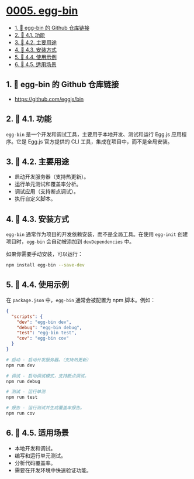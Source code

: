 # [0005. egg-bin](https://github.com/Tdahuyou/TNotes.egg/tree/main/notes/0005.%20egg-bin)

<!-- region:toc -->
- [1. 🔗 egg-bin 的 Github 仓库链接](#1--egg-bin-的-github-仓库链接)
- [2. 📒 4.1. 功能](#2--41-功能)
- [3. 📒 4.2. 主要用途](#3--42-主要用途)
- [4. 📒 4.3. 安装方式](#4--43-安装方式)
- [5. 📒 4.4. 使用示例](#5--44-使用示例)
- [6. 📒 4.5. 适用场景](#6--45-适用场景)
<!-- endregion:toc -->

## 1. 🔗 egg-bin 的 Github 仓库链接

- https://github.com/eggjs/bin

## 2. 📒 4.1. 功能

`egg-bin` 是一个开发和调试工具，主要用于本地开发、测试和运行 Egg.js 应用程序。它是 Egg.js 官方提供的 CLI 工具，集成在项目中，而不是全局安装。

## 3. 📒 4.2. 主要用途

- 启动开发服务器（支持热更新）。
- 运行单元测试和覆盖率分析。
- 调试应用（支持断点调试）。
- 执行自定义脚本。

## 4. 📒 4.3. 安装方式

`egg-bin` 通常作为项目的开发依赖安装，而不是全局工具。在使用 `egg-init` 创建项目时，`egg-bin` 会自动被添加到 `devDependencies` 中。

如果你需要手动安装，可以运行：

```bash
npm install egg-bin --save-dev
```

## 5. 📒 4.4. 使用示例

在 `package.json` 中，`egg-bin` 通常会被配置为 npm 脚本。例如：

```json
{
  "scripts": {
    "dev": "egg-bin dev",
    "debug": "egg-bin debug",
    "test": "egg-bin test",
    "cov": "egg-bin cov"
  }
}
```

```bash
# 启动 - 启动开发服务器。（支持热更新）
npm run dev

# 调试 - 启动调试模式，支持断点调试。
npm run debug

# 测试 - 运行单测
npm run test

# 报告 - 运行测试并生成覆盖率报告。
npm run cov
```

## 6. 📒 4.5. 适用场景

- 本地开发和调试。
- 编写和运行单元测试。
- 分析代码覆盖率。
- 需要在开发环境中快速验证功能。
